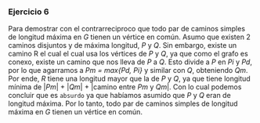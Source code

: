 ### Ejercicio 6

Para demostrar con el contrarreciproco que todo par de caminos simples de longitud máxima en _G_ tienen un vértice en común. Asumo que existen 2 caminos disjuntos y de máxima longitud, _P_ y _Q_. Sin embargo, existe un camino R el cual el cual usa los vértices de _P_ y _Q_, ya que como el grafo es conexo, existe un camino que nos lleva de _P_ a _Q_. Esto divide a _P_ en _Pi_ y _Pd_, por lo que agarramos a _Pm = max{Pd, Pi}_ y similar con _Q_, obteniendo _Qm_. Por ende, _R_ tiene una longitud mayor que la de _P_ y _Q_, ya que tiene longitud mínima de |_Pm_| + |_Qm_| + |camino entre _Pm_ y _Qm_|.  Con lo cual podemos concluir que es `absurdo` ya que habíamos asumido que _P_ y _Q_ eran de longitud máxima. Por lo tanto, todo par de caminos simples de longitud máxima en _G_ tienen un vértice en común. 